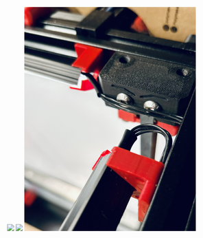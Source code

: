 <img src="./ledstrip_mount/screenshot_clip.jpg" width="400">
<img src="./ledstrip_mount/clip_1.jpg" width="400">
<img src="./clip_2.jpg" width="400">

